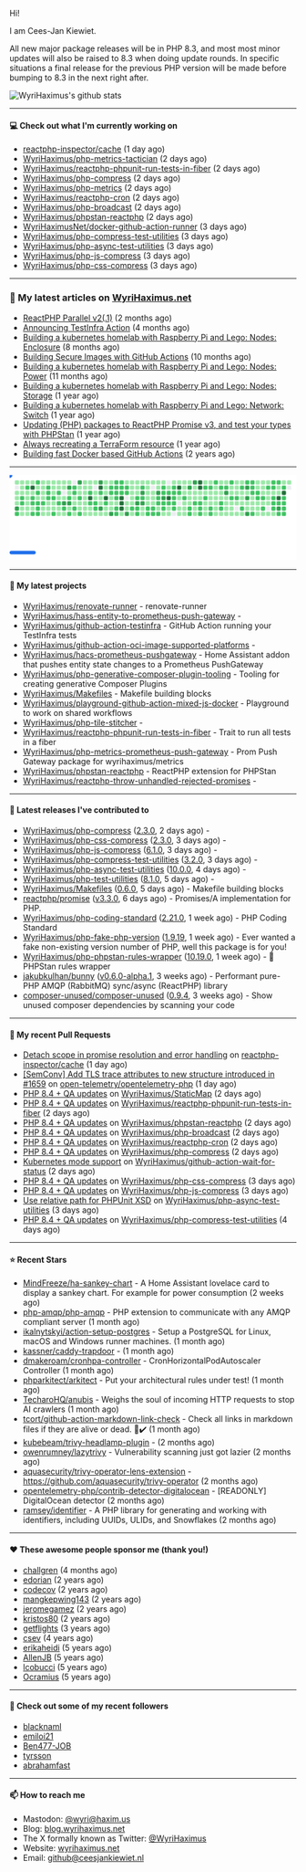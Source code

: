 Hi!

I am Cees-Jan Kiewiet.

All new major package releases will be in PHP 8.3, and most most minor updates will also be raised to 8.3 when doing update rounds. In specific situations a final release for the previous PHP version will be made before bumping to 8.3 in the next right after.

![WyriHaximus's github stats](https://github-readme-stats.vercel.app/api?username=WyriHaximus&show_icons=true)

---

#### 💻 Check out what I'm currently working on

- [reactphp-inspector/cache](https://github.com/reactphp-inspector/cache) (1 day ago)
- [WyriHaximus/php-metrics-tactician](https://github.com/WyriHaximus/php-metrics-tactician) (2 days ago)
- [WyriHaximus/reactphp-phpunit-run-tests-in-fiber](https://github.com/WyriHaximus/reactphp-phpunit-run-tests-in-fiber) (2 days ago)
- [WyriHaximus/php-compress](https://github.com/WyriHaximus/php-compress) (2 days ago)
- [WyriHaximus/php-metrics](https://github.com/WyriHaximus/php-metrics) (2 days ago)
- [WyriHaximus/reactphp-cron](https://github.com/WyriHaximus/reactphp-cron) (2 days ago)
- [WyriHaximus/php-broadcast](https://github.com/WyriHaximus/php-broadcast) (2 days ago)
- [WyriHaximus/phpstan-reactphp](https://github.com/WyriHaximus/phpstan-reactphp) (2 days ago)
- [WyriHaximusNet/docker-github-action-runner](https://github.com/WyriHaximusNet/docker-github-action-runner) (3 days ago)
- [WyriHaximus/php-compress-test-utilities](https://github.com/WyriHaximus/php-compress-test-utilities) (3 days ago)
- [WyriHaximus/php-async-test-utilities](https://github.com/WyriHaximus/php-async-test-utilities) (3 days ago)
- [WyriHaximus/php-js-compress](https://github.com/WyriHaximus/php-js-compress) (3 days ago)
- [WyriHaximus/php-css-compress](https://github.com/WyriHaximus/php-css-compress) (3 days ago)

---

### 📜 My latest articles on [WyriHaximus.net](https://blog.wyrihaximus.net/)

- [ReactPHP Parallel v2(.1)](https://blog.wyrihaximus.net/2025/06/reactphp-parallel-v2-/) (2 months ago)
- [Announcing TestInfra Action](https://blog.wyrihaximus.net/2025/03/announcing-testinfra-action/) (4 months ago)
- [Building a kubernetes homelab with Raspberry Pi and Lego: Nodes: Enclosure](https://blog.wyrihaximus.net/2024/12/building-a-kubernetes-homelab-with-raspberry-pies-and-lego-nodes-enclosure/) (8 months ago)
- [Building Secure Images with GitHub Actions](https://blog.wyrihaximus.net/2024/10/building-secure-images-with-github-actions/) (10 months ago)
- [Building a kubernetes homelab with Raspberry Pi and Lego: Nodes: Power](https://blog.wyrihaximus.net/2024/09/building-a-kubernetes-homelab-with-raspberry-pies-and-lego-nodes-power/) (11 months ago)
- [Building a kubernetes homelab with Raspberry Pi and Lego: Nodes: Storage](https://blog.wyrihaximus.net/2024/08/building-a-kubernetes-homelab-with-raspberry-pies-and-lego-nodes-storage/) (1 year ago)
- [Building a kubernetes homelab with Raspberry Pi and Lego: Network: Switch](https://blog.wyrihaximus.net/2024/07/building-a-kubernetes-homelab-with-raspberry-pies-and-lego-network-switch/) (1 year ago)
- [Updating (PHP) packages to ReactPHP Promise v3, and test your types with PHPStan](https://blog.wyrihaximus.net/2024/06/updating-php-packages-to-reactphp-promise-v3--and-test-your-types-with-phpstan/) (1 year ago)
- [Always recreating a TerraForm resource](https://blog.wyrihaximus.net/2024/04/always-recreating-a-terraform-resource/) (1 year ago)
- [Building fast Docker based GitHub Actions](https://blog.wyrihaximus.net/2023/03/building-fast-docker-based-github-actions/) (2 years ago)

---

<picture>
  <source
    media="(prefers-color-scheme: dark)"
    srcset="images/breakout-dark.svg"
  />
  <source
    media="(prefers-color-scheme: light)"
    srcset="images/breakout-light.svg"
  />
  <img alt="Breakout Game" src="images/breakout-light.svg" />
</picture>

---

#### 🌱 My latest projects

- [WyriHaximus/renovate-runner](https://github.com/WyriHaximus/renovate-runner) - renovate-runner
- [WyriHaximus/hass-entity-to-prometheus-push-gateway](https://github.com/WyriHaximus/hass-entity-to-prometheus-push-gateway) - 
- [WyriHaximus/github-action-testinfra](https://github.com/WyriHaximus/github-action-testinfra) - GitHub Action running your TestInfra tests
- [WyriHaximus/github-action-oci-image-supported-platforms](https://github.com/WyriHaximus/github-action-oci-image-supported-platforms) - 
- [WyriHaximus/hacs-prometheus-pushgateway](https://github.com/WyriHaximus/hacs-prometheus-pushgateway) - Home Assistant addon that pushes entity state changes to a Prometheus PushGateway
- [WyriHaximus/php-generative-composer-plugin-tooling](https://github.com/WyriHaximus/php-generative-composer-plugin-tooling) - Tooling for creating generative Composer Plugins
- [WyriHaximus/Makefiles](https://github.com/WyriHaximus/Makefiles) - Makefile building blocks
- [WyriHaximus/playground-github-action-mixed-js-docker](https://github.com/WyriHaximus/playground-github-action-mixed-js-docker) - Playground to work on shared workflows
- [WyriHaximus/php-tile-stitcher](https://github.com/WyriHaximus/php-tile-stitcher) - 
- [WyriHaximus/reactphp-phpunit-run-tests-in-fiber](https://github.com/WyriHaximus/reactphp-phpunit-run-tests-in-fiber) - Trait to run all tests in a fiber
- [WyriHaximus/php-metrics-prometheus-push-gateway](https://github.com/WyriHaximus/php-metrics-prometheus-push-gateway) - Prom Push Gateway package for wyrihaximus/metrics
- [WyriHaximus/phpstan-reactphp](https://github.com/WyriHaximus/phpstan-reactphp) - ReactPHP extension for PHPStan
- [WyriHaximus/reactphp-throw-unhandled-rejected-promises](https://github.com/WyriHaximus/reactphp-throw-unhandled-rejected-promises) - 

---

#### 🔭 Latest releases I've contributed to

- [WyriHaximus/php-compress](https://github.com/WyriHaximus/php-compress) ([2.3.0](https://github.com/WyriHaximus/php-compress/releases/tag/2.3.0), 2 days ago) - 
- [WyriHaximus/php-css-compress](https://github.com/WyriHaximus/php-css-compress) ([2.3.0](https://github.com/WyriHaximus/php-css-compress/releases/tag/2.3.0), 3 days ago) - 
- [WyriHaximus/php-js-compress](https://github.com/WyriHaximus/php-js-compress) ([6.1.0](https://github.com/WyriHaximus/php-js-compress/releases/tag/6.1.0), 3 days ago) - 
- [WyriHaximus/php-compress-test-utilities](https://github.com/WyriHaximus/php-compress-test-utilities) ([3.2.0](https://github.com/WyriHaximus/php-compress-test-utilities/releases/tag/3.2.0), 3 days ago) - 
- [WyriHaximus/php-async-test-utilities](https://github.com/WyriHaximus/php-async-test-utilities) ([10.0.0](https://github.com/WyriHaximus/php-async-test-utilities/releases/tag/10.0.0), 4 days ago) - 
- [WyriHaximus/php-test-utilities](https://github.com/WyriHaximus/php-test-utilities) ([8.1.0](https://github.com/WyriHaximus/php-test-utilities/releases/tag/8.1.0), 5 days ago) - 
- [WyriHaximus/Makefiles](https://github.com/WyriHaximus/Makefiles) ([0.6.0](https://github.com/WyriHaximus/Makefiles/releases/tag/0.6.0), 5 days ago) - Makefile building blocks
- [reactphp/promise](https://github.com/reactphp/promise) ([v3.3.0](https://github.com/reactphp/promise/releases/tag/v3.3.0), 6 days ago) - Promises/A implementation for PHP.
- [WyriHaximus/php-coding-standard](https://github.com/WyriHaximus/php-coding-standard) ([2.21.0](https://github.com/WyriHaximus/php-coding-standard/releases/tag/2.21.0), 1 week ago) - PHP Coding Standard
- [WyriHaximus/php-fake-php-version](https://github.com/WyriHaximus/php-fake-php-version) ([1.9.19](https://github.com/WyriHaximus/php-fake-php-version/releases/tag/1.9.19), 1 week ago) - Ever wanted a fake non-existing version number of PHP, well this package is for you!
- [WyriHaximus/php-phpstan-rules-wrapper](https://github.com/WyriHaximus/php-phpstan-rules-wrapper) ([10.19.0](https://github.com/WyriHaximus/php-phpstan-rules-wrapper/releases/tag/10.19.0), 1 week ago) - 🌯 PHPStan rules wrapper
- [jakubkulhan/bunny](https://github.com/jakubkulhan/bunny) ([v0.6.0-alpha.1](https://github.com/jakubkulhan/bunny/releases/tag/v0.6.0-alpha.1), 3 weeks ago) - Performant pure-PHP AMQP (RabbitMQ) sync/async (ReactPHP) library
- [composer-unused/composer-unused](https://github.com/composer-unused/composer-unused) ([0.9.4](https://github.com/composer-unused/composer-unused/releases/tag/0.9.4), 3 weeks ago) - Show unused composer dependencies by scanning your code

---

#### 🔨 My recent Pull Requests

- [Detach scope in promise resolution and error handling](https://github.com/reactphp-inspector/cache/pull/8) on [reactphp-inspector/cache](https://github.com/reactphp-inspector/cache) (1 day ago)
- [[SemConv] Add TLS trace attributes to new structure introduced in #1659](https://github.com/open-telemetry/opentelemetry-php/pull/1695) on [open-telemetry/opentelemetry-php](https://github.com/open-telemetry/opentelemetry-php) (1 day ago)
- [PHP 8.4 &#43; QA updates](https://github.com/WyriHaximus/StaticMap/pull/98) on [WyriHaximus/StaticMap](https://github.com/WyriHaximus/StaticMap) (2 days ago)
- [PHP 8.4 &#43; QA updates](https://github.com/WyriHaximus/reactphp-phpunit-run-tests-in-fiber/pull/27) on [WyriHaximus/reactphp-phpunit-run-tests-in-fiber](https://github.com/WyriHaximus/reactphp-phpunit-run-tests-in-fiber) (2 days ago)
- [PHP 8.4 &#43; QA updates](https://github.com/WyriHaximus/phpstan-reactphp/pull/27) on [WyriHaximus/phpstan-reactphp](https://github.com/WyriHaximus/phpstan-reactphp) (2 days ago)
- [PHP 8.4 &#43; QA updates](https://github.com/WyriHaximus/php-broadcast/pull/304) on [WyriHaximus/php-broadcast](https://github.com/WyriHaximus/php-broadcast) (2 days ago)
- [PHP 8.4 &#43; QA updates](https://github.com/WyriHaximus/reactphp-cron/pull/95) on [WyriHaximus/reactphp-cron](https://github.com/WyriHaximus/reactphp-cron) (2 days ago)
- [PHP 8.4 &#43; QA updates](https://github.com/WyriHaximus/php-compress/pull/128) on [WyriHaximus/php-compress](https://github.com/WyriHaximus/php-compress) (2 days ago)
- [Kubernetes mode support](https://github.com/WyriHaximus/github-action-wait-for-status/pull/194) on [WyriHaximus/github-action-wait-for-status](https://github.com/WyriHaximus/github-action-wait-for-status) (2 days ago)
- [PHP 8.4 &#43; QA updates](https://github.com/WyriHaximus/php-css-compress/pull/162) on [WyriHaximus/php-css-compress](https://github.com/WyriHaximus/php-css-compress) (3 days ago)
- [PHP 8.4 &#43; QA updates](https://github.com/WyriHaximus/php-js-compress/pull/116) on [WyriHaximus/php-js-compress](https://github.com/WyriHaximus/php-js-compress) (3 days ago)
- [Use relative path for PHPUnit XSD](https://github.com/WyriHaximus/php-async-test-utilities/pull/310) on [WyriHaximus/php-async-test-utilities](https://github.com/WyriHaximus/php-async-test-utilities) (3 days ago)
- [PHP 8.4 &#43; QA updates](https://github.com/WyriHaximus/php-compress-test-utilities/pull/96) on [WyriHaximus/php-compress-test-utilities](https://github.com/WyriHaximus/php-compress-test-utilities) (4 days ago)

---

#### ⭐ Recent Stars

- [MindFreeze/ha-sankey-chart](https://github.com/MindFreeze/ha-sankey-chart) - A Home Assistant lovelace card to display a sankey chart. For example for power consumption (2 weeks ago)
- [php-amqp/php-amqp](https://github.com/php-amqp/php-amqp) - PHP extension to communicate with any AMQP compliant server (1 month ago)
- [ikalnytskyi/action-setup-postgres](https://github.com/ikalnytskyi/action-setup-postgres) - Setup a PostgreSQL for Linux, macOS and Windows runner machines. (1 month ago)
- [kassner/caddy-trapdoor](https://github.com/kassner/caddy-trapdoor) -  (1 month ago)
- [dmakeroam/cronhpa-controller](https://github.com/dmakeroam/cronhpa-controller) - CronHorizontalPodAutoscaler Controller (1 month ago)
- [phparkitect/arkitect](https://github.com/phparkitect/arkitect) - Put your architectural rules under test! (1 month ago)
- [TecharoHQ/anubis](https://github.com/TecharoHQ/anubis) - Weighs the soul of incoming HTTP requests to stop AI crawlers (1 month ago)
- [tcort/github-action-markdown-link-check](https://github.com/tcort/github-action-markdown-link-check) - Check all links in markdown files if they are alive or dead. 🔗✔️ (1 month ago)
- [kubebeam/trivy-headlamp-plugin](https://github.com/kubebeam/trivy-headlamp-plugin) -  (2 months ago)
- [owenrumney/lazytrivy](https://github.com/owenrumney/lazytrivy) - Vulnerability scanning just got lazier (2 months ago)
- [aquasecurity/trivy-operator-lens-extension](https://github.com/aquasecurity/trivy-operator-lens-extension) - https://github.com/aquasecurity/trivy-operator (2 months ago)
- [opentelemetry-php/contrib-detector-digitalocean](https://github.com/opentelemetry-php/contrib-detector-digitalocean) - [READONLY] DigitalOcean detector (2 months ago)
- [ramsey/identifier](https://github.com/ramsey/identifier) - A PHP library for generating and working with identifiers, including UUIDs, ULIDs, and Snowflakes (2 months ago)

---

#### ❤️ These awesome people sponsor me (thank you!)

- [challgren](https://github.com/challgren) (4 months ago)
- [edorian](https://github.com/edorian) (2 years ago)
- [codecov](https://github.com/codecov) (2 years ago)
- [mangkepwing143](https://github.com/mangkepwing143) (2 years ago)
- [jeromegamez](https://github.com/jeromegamez) (2 years ago)
- [kristos80](https://github.com/kristos80) (2 years ago)
- [getflights](https://github.com/getflights) (3 years ago)
- [csev](https://github.com/csev) (4 years ago)
- [erikaheidi](https://github.com/erikaheidi) (5 years ago)
- [AllenJB](https://github.com/AllenJB) (5 years ago)
- [lcobucci](https://github.com/lcobucci) (5 years ago)
- [Ocramius](https://github.com/Ocramius) (5 years ago)

---

#### 👯 Check out some of my recent followers

- [blacknaml](https://github.com/blacknaml)
- [emiloi21](https://github.com/emiloi21)
- [Ben477-JOB](https://github.com/Ben477-JOB)
- [tyrsson](https://github.com/tyrsson)
- [abrahamfast](https://github.com/abrahamfast)

---

#### 📫 How to reach me

- Mastodon: [@wyri@haxim.us](https://toot-toot.wyrihaxim.us/@wyri)
- Blog: [blog.wyrihaximus.net](https://blog.wyrihaximus.net/)
- The X formally known as Twitter: [@WyriHaximus](https://twitter.com/WyriHaximus)
- Website: [wyrihaximus.net](https://wyrihaximus.net/)
- Email: [github@ceesjankiewiet.nl](mailto:github@ceesjankiewiet.nl)
